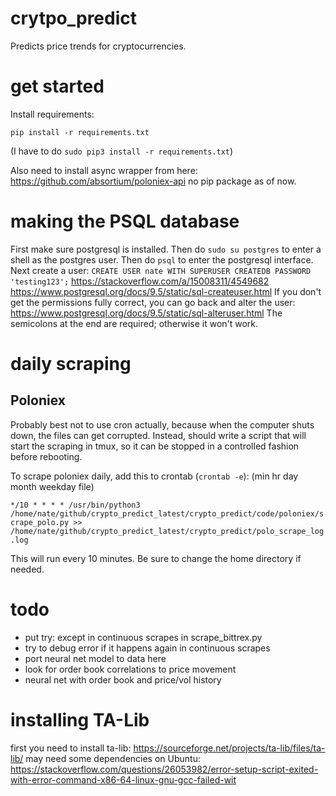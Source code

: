 # crytpo_predict
Predicts price trends for cryptocurrencies.

# get started
Install requirements:

`pip install -r requirements.txt`

(I have to do `sudo pip3 install -r requirements.txt`)

Also need to install async wrapper from here: https://github.com/absortium/poloniex-api
no pip package as of now.

# making the PSQL database
First make sure postgresql is installed.  Then do
`sudo su postgres`
to enter a shell as the postgres user.  Then do
`psql`
to enter the postgresql interface.
Next create a user:
`CREATE USER nate WITH SUPERUSER CREATEDB PASSWORD 'testing123';`
https://stackoverflow.com/a/15008311/4549682
https://www.postgresql.org/docs/9.5/static/sql-createuser.html
If you don't get the permissions fully correct, you can go back and alter the user:
https://www.postgresql.org/docs/9.5/static/sql-alteruser.html
The semicolons at the end are required; otherwise it won't work.


# daily scraping
## Poloniex
Probably best not to use cron actually, because when the computer shuts down, the files can get corrupted.
Instead, should write a script that will start the scraping in tmux, so it can be stopped in a controlled fashion before rebooting.

To scrape poloniex daily, add this to crontab (`crontab -e`):
(min hr day month weekday file)

`*/10 * * * * /usr/bin/python3 /home/nate/github/crypto_predict_latest/crypto_predict/code/poloniex/scrape_polo.py >> /home/nate/github/crypto_predict_latest/crypto_predict/polo_scrape_log.log`

This will run every 10 minutes.  Be sure to change the home directory if needed.


# todo
* put try: except in continuous scrapes in scrape_bittrex.py
* try to debug error if it happens again in continuous scrapes
* port neural net model to data here
* look for order book correlations to price movement
* neural net with order book and price/vol history

# installing TA-Lib
first you need to install ta-lib: https://sourceforge.net/projects/ta-lib/files/ta-lib/
may need some dependencies on Ubuntu: https://stackoverflow.com/questions/26053982/error-setup-script-exited-with-error-command-x86-64-linux-gnu-gcc-failed-wit
